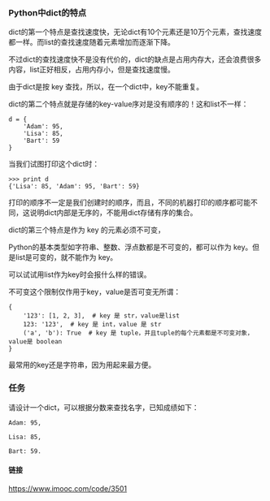 ### Python中dict的特点

dict的第一个特点是查找速度快，无论dict有10个元素还是10万个元素，查找速度都一样。而list的查找速度随着元素增加而逐渐下降。

不过dict的查找速度快不是没有代价的，dict的缺点是占用内存大，还会浪费很多内容，list正好相反，占用内存小，但是查找速度慢。

由于dict是按 key 查找，所以，在一个dict中，key不能重复。

dict的第二个特点就是存储的key-value序对是没有顺序的！这和list不一样：

```
d = {
    'Adam': 95,
    'Lisa': 85,
    'Bart': 59
}

```

当我们试图打印这个dict时：

```
>>> print d
{'Lisa': 85, 'Adam': 95, 'Bart': 59}

```

打印的顺序不一定是我们创建时的顺序，而且，不同的机器打印的顺序都可能不同，这说明dict内部是无序的，不能用dict存储有序的集合。

dict的第三个特点是作为 key 的元素必须不可变，

Python的基本类型如字符串、整数、浮点数都是不可变的，都可以作为 key。但是list是可变的，就不能作为 key。

可以试试用list作为key时会报什么样的错误。

不可变这个限制仅作用于key，value是否可变无所谓：

```
{
    '123': [1, 2, 3],  # key 是 str，value是list
    123: '123',  # key 是 int，value 是 str
    ('a', 'b'): True  # key 是 tuple，并且tuple的每个元素都是不可变对象，value是 boolean
}

```

最常用的key还是字符串，因为用起来最方便。

### 任务

请设计一个dict，可以根据分数来查找名字，已知成绩如下：

```
Adam: 95,

Lisa: 85,

Bart: 59.

```
#### 链接

https://www.imooc.com/code/3501
